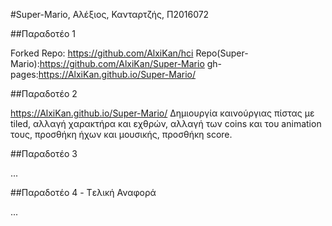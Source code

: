 #Super-Mario, Αλέξιος, Κανταρτζής, Π2016072

##Παραδοτέο 1

Forked Repo: https://github.com/AlxiKan/hci
Repo(Super-Mario):https://github.com/AlxiKan/Super-Mario
gh-pages:https://AlxiKan.github.io/Super-Mario/

##Παραδοτέο 2

https://AlxiKan.github.io/Super-Mario/
Δημιουργία καινούργιας πίστας με tiled, αλλαγή χαρακτήρα και εχθρών,
αλλαγή των coins και του animation τους, προσθήκη ήχων και μουσικής,
προσθήκη score.

##Παραδοτέο 3

...

##Παραδοτέο 4 - Tελική Αναφορά

...
